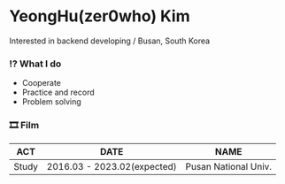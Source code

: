 # YeongHu(zer0who) Kim
Interested in backend developing / Busan, South Korea

### ⁉ What I do
- Cooperate
- Practice and record
- Problem solving

### 🎞 Film
|ACT|DATE|NAME|
|---|---|---|
|Study|2016.03 - 2023.02(expected)|Pusan National Univ.|
